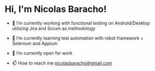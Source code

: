  # Hi, I'm Nicolas Baracho!

- 🔭 I’m currently working with functional testing on Android/Desktop utilizing Jira and Scrum as methodology
  
- 🌱 I’m currently learning test automation with robot framework + Selenium and Appium

- 👯 I’m currently open for work

- 📫 How to reach me nicolasbaracho@gmail.com

  
